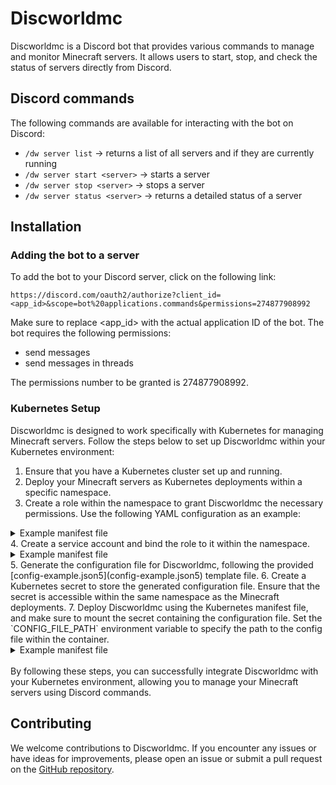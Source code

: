 # Discworldmc

Discworldmc is a Discord bot that provides various commands to manage and monitor Minecraft servers. It allows users to start, stop, and check the status of servers directly from Discord.

## Discord commands

The following commands are available for interacting with the bot on Discord:

- `/dw server list` -> returns a list of all servers and if they are currently running
- `/dw server start <server>` -> starts a server
- `/dw server stop <server>` -> stops a server
- `/dw server status <server>` -> returns a detailed status of a server


## Installation

### Adding the bot to a server

To add the bot to your Discord server, click on the following link:

```
https://discord.com/oauth2/authorize?client_id=<app_id>&scope=bot%20applications.commands&permissions=274877908992
```

Make sure to replace <app_id> with the actual application ID of the bot. The bot requires the following permissions:

- send messages
- send messages in threads


The permissions number to be granted is 274877908992.


### Kubernetes Setup

Discworldmc is designed to work specifically with Kubernetes for managing Minecraft servers. Follow the steps below to set up Discworldmc within your Kubernetes environment:



1. Ensure that you have a Kubernetes cluster set up and running.
2. Deploy your Minecraft servers as Kubernetes deployments within a specific namespace.
3. Create a role within the namespace to grant Discworldmc the necessary permissions. Use the following YAML configuration as an example:
<details>
  <summary>Example manifest file</summary>

```yaml
apiVersion: rbac.authorization.k8s.io/v1
kind: Role
metadata:
  namespace: minecraft
  name: discworldmc-role
rules:
- apiGroups: ["apps"]
  resources: ["deployments"]
  verbs: ["get", "list"]
- apiGroups: ["apps"]
  resources: ["deployments/scale"]
  verbs: ["update"]
```
</details>
4. Create a service account and bind the role to it within the namespace.
<details>
  <summary>Example manifest file</summary>

```yaml
apiVersion: v1
kind: ServiceAccount
metadata:
  name: discworldmc-service-account
  namespace: minecraft
---
apiVersion: rbac.authorization.k8s.io/v1
kind: ClusterRoleBinding
metadata:
  name: discworldmc-role-binding
roleRef:
  apiGroup: rbac.authorization.k8s.io
  kind: ClusterRole
  name: discworldmc-role
subjects:
- kind: ServiceAccount
  name: discworldmc-service-account
  namespace: minecraft
```
</details>
5. Generate the configuration file for Discworldmc, following the provided [config-example.json5](config-example.json5) template file.
6. Create a Kubernetes secret to store the generated configuration file. Ensure that the secret is accessible within the same namespace as the Minecraft deployments.
7. Deploy Discworldmc using the Kubernetes manifest file, and make sure to mount the secret containing the configuration file. Set the `CONFIG_FILE_PATH` environment variable to specify the path to the config file within the container.
<details>
  <summary>Example manifest file</summary>

```yaml
apiVersion: apps/v1
kind: Deployment
metadata:
  name: discworldmc
  namespace: minecraft
  labels:
    app: discworldmc
spec:
  replicas: 1
  selector:
    matchLabels:
      app: discworldmc
  template:
    metadata:
      labels:
        app: discworldmc
    spec:
      containers:
      - name: discworldmc
        image: rudxde/discworldmc:build.45
        env:
          - name: CONFIG_FILE_PATH
            value: /path/to/config-file.json5
        volumeMounts:
          - name: config-volume
            mountPath: /path/to/config-file.json5
            subPath: config-file.json5
      volumes:
        - name: config-volume
          secret:
            secretName: discworldmc-config-secret
```
</details>

<br>
By following these steps, you can successfully integrate Discworldmc with your Kubernetes environment, allowing you to manage your Minecraft servers using Discord commands.

## Contributing

We welcome contributions to Discworldmc. If you encounter any issues or have ideas for improvements, please open an issue or submit a pull request on the [GitHub repository](https://github.com/rudxde/discworldmc).

